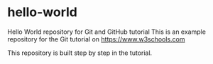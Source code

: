 # hello-world
Hello World repository for Git and GitHub tutorial
This is an example repository for the Git tutorial on https://www.w3schools.com

This repository is built step by step in the tutorial.
